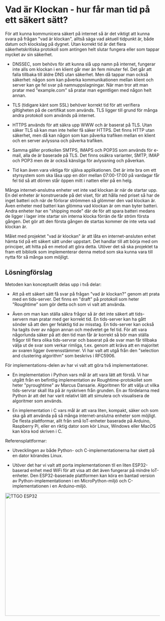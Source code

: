 # Vad är Klockan - hur får man tid på ett säkert sätt?

För att kunna kommunicera säkert på internet så är det viktigt att
kunna svara på frågan "vad är klockan", alltså säga vad aktuell
tidpunkt är, både datum och klockslag på dygnet.  Utan korrekt tid är
det flera säkerhetskritiska protokoll som antingen helt slutar fungera
eller som tappar mycket av sin säkerhet.

* DNSSEC, som behövs för att kunna slå upp namn på internet, fungerar
  inte alls om klockan i en klient går mer än fem minuter fel.  Det
  går att falla tillbaka till äldre DNS utan säkerhet.  Men då tappar
  man också säkerhet: någon som kan påverka kommunikationen mellan
  klient och server kan ge fel svar på namnuppslagningar.  När man
  tror att man pratar med "example.com" så pratar man egentligen med
  någon helt annan.

* TLS (tidigare känt som SSL) behöver korrekt tid för att verifiera
  giltigheten på de certifikat som används.  TLS ligger till grund för
  många andra protokoll som används på internet.

* HTTPS används för att säkra upp WWW och är baserat på TLS.  Utan
  säker TLS så kan man inte heller få säker HTTPS.  Det finns HTTP
  utan säkerhet, men då kan någon som kan påverka trafiken mellan en
  klient och en server avlyssna och påverka trafiken.

* Samma gäller protkollen SMTPS, IMAPS och POP3S som används för
  e-mail, alla de är baserade på TLS.  Det finns osäkra varianter,
  SMTP, IMAP och POP3 men de är också känsliga för avlyssning och
  påverkan.

* Tid kan även vara viktiga för själva applikationen.  Det är inte bra
  om ett styrsystem som ska låsa upp en dörr mellan 07:00-17:00 på
  vardagar får fel tid så att dörren står öppen mitt i natten eller på
  en helg.

Många internet-anslutna enheter vet inte vad klockan är när de startar
upp.  En del enheter är konstruerade på det viset, för att hålla ned
priset så har de inget batteri och när de förlorar strömmen så glömmer
den vad klockan är.  Även enheter med batteri kan glömma vad klockan
är om man byter batteri.  Andra enheter har en "shipping mode" där de
för att spara batteri medans de ligger i lager inte startar sin
interna klocka förrän de får ström första gången.  Det gör att den
första gången de startas kommer de inte veta vad klockan är.

Målet med projektet "vad är klockan" är att låta en internet-ansluten
enhet hämta tid på ett säkert sätt under uppstart.  Det handlar till
att börja med om principer, att hitta på en metod att göra detta.
Utöver det så ska projektet ta fram ett bibliotk som implementerar
denna metod som ska kunna vara till nytta för så många som möjligt.

## Lösningförslag

Metoden kan konceptuellt delas upp i två delar:

* Att på ett säkert sätt få svar på frågan "vad är klockan?" genom att
  prata med en tids-server.  Det finns en "draft" på protokoll som
  heter "Roughtime" som gör detta och som vi valt att använda.

* Även om man kan ställa säkra frågor så är det inte säkert att
  tids-servern man pratar med ger korrekt tid.  En tids-server kan ha
  gått sönder så att den ger felaktig tid av misstag.  En tids-server
  kan också ha tagits över av någon annan och medvetet ge fel tid.
  För att vara någorlunda säker på att den tid man får är korrekt så
  bör man ställa frågor till flera olika tids-servrar och baserat på
  de svar man får tillbaka välja ut de svar som verkar rimliga,
  t.ex. genom att kräva att en majoritet av svaren ligger
  överensstämmer.  Vi har valt att utgå från den "selection and
  clustering algorithm" som beskrivs i RFC5906.

För implementations-delen av har vi valt att göra två implementationer.

* En implementation i Python vars mål är att vara lätt att förstå.  Vi
  har utgått från en befintlig implementation av Roughtime-protokollet
  som heter "pyroughtime" av Marcus Dansarie.  Algoritmen för att
  välja ut vilka tids-servrar skall lita på är nyskriven från grunden.
  En av fördelarna med Python är att det har varit relativt lätt att
  simulera och visualisera de algoritmer som används.

* En implementation i C vars mål är att vara liten, kompakt, säker och
  som ska gå att använda på så många internet-anslutna enheter som
  möjligt.  De flesta plattformar, allt från små IoT-enheter baserade
  på Arduino, Raspberry Pi, eller en riktig dator som kör Linux,
  Windows eller MacOS kan köra kod skriven i C.

Referensplattformar:

* Utvecklingen av både Python- och C-implementationerna har skett på
  en dator körandes Linux.

* Utöver det har vi valt att porta implementationen tll en liten
  ESP32-baserad enhet med WiFi för att visa att det även fungerar på
  mindre IoT-enheter.  Den ESP32-baserade plattformen kan köra en
  bantad version av Python-implementationen i en MicroPython-miljö och
  C-implementationen i en Arduino-miljö.

<p align="left">
  <img src="Documentation/ttgo.jpg" width="600" height="400" title="TTGO ESP32">
</p>
















